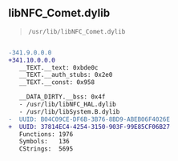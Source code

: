 ## libNFC_Comet.dylib

> `/usr/lib/libNFC_Comet.dylib`

```diff

-341.9.0.0.0
+341.10.0.0.0
   __TEXT.__text: 0xbde0c
   __TEXT.__auth_stubs: 0x2e0
   __TEXT.__const: 0x958

   __DATA_DIRTY.__bss: 0x4f
   - /usr/lib/libNFC_HAL.dylib
   - /usr/lib/libSystem.B.dylib
-  UUID: B04C09CE-DF6B-3B76-8BD9-ABEB06F4026E
+  UUID: 37814EC4-4254-3150-903F-99E85CF06B27
   Functions: 1976
   Symbols:   136
   CStrings:  5695

```
